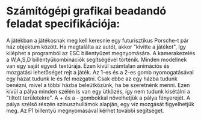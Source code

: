 # Számítógépi grafikai beadandó feladat specifikációja:

A játékban a játékosnak meg kell keresnie egy futurisztikus Porsche-t pár ház objektum között. Ha megtalálta az autót, akkor "kivitte a játékot", így kiléphet a programból az ESC billentyűzet megnyomására.
A kamerakezelés a W,A,S,D billentyűkombinációk segítségével történik. Minden modellnek van egy saját egyedi textúrája. Ezen kívül számtalan animációs és mozgatási lehetőséget rejt a játék.
Az 1-es és a 2-es gomb nyomogatásával egy házat tudunk le és fel mozgatni. Csak ebbe az egy házba tudunk benézni, mivel a többi házba beleütközünk, ha be szeretnénk menni. Ezen kívül a pálya minden szélén is van egy ütközés, így nem tudunk kisétálni a "tiltott területekre".
A + és a - gombokkal növelhetjük a pálya fényerejét. A pálya szélső részén szinuszhullámok alapján, egy víz mozgását figyelhetjük meg.
Az F1 billentyű megnyomásával kérhet további segítséget.
